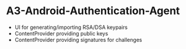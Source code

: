 A3-Android-Authentication-Agent
===============================

* UI for generating/importing RSA/DSA keypairs
* ContentProvider providing public keys
* ContentProvider providing signatures for challenges

